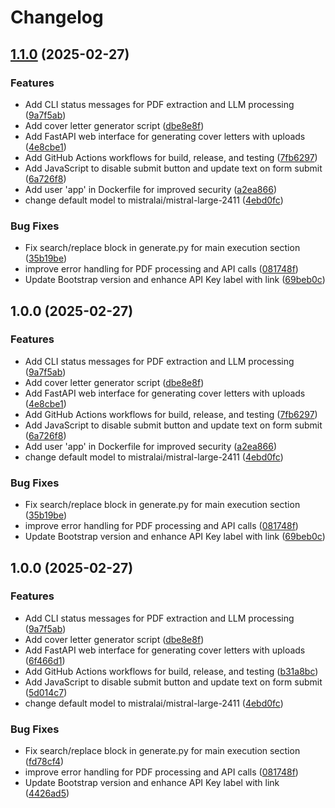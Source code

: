 # Changelog

## [1.1.0](https://github.com/MattKobayashi/cover-letter-writer/compare/v1.0.0...v1.1.0) (2025-02-27)


### Features

* Add CLI status messages for PDF extraction and LLM processing ([9a7f5ab](https://github.com/MattKobayashi/cover-letter-writer/commit/9a7f5ab0d1577f14389ddd194154f081f5afc979))
* Add cover letter generator script ([dbe8e8f](https://github.com/MattKobayashi/cover-letter-writer/commit/dbe8e8ff0f657707eadd14f0804dd386f736efe0))
* Add FastAPI web interface for generating cover letters with uploads ([4e8cbe1](https://github.com/MattKobayashi/cover-letter-writer/commit/4e8cbe144c2dffc1b8a54c1aa788b374d3d88ee1))
* Add GitHub Actions workflows for build, release, and testing ([7fb6297](https://github.com/MattKobayashi/cover-letter-writer/commit/7fb62978407bd013980ff1235697d1815cd7786c))
* Add JavaScript to disable submit button and update text on form submit ([6a726f8](https://github.com/MattKobayashi/cover-letter-writer/commit/6a726f8cc5574aa62079f88c49c7b2e3dcea5ee9))
* Add user 'app' in Dockerfile for improved security ([a2ea866](https://github.com/MattKobayashi/cover-letter-writer/commit/a2ea8661185234b112ecddf5a0e087693dda31c0))
* change default model to mistralai/mistral-large-2411 ([4ebd0fc](https://github.com/MattKobayashi/cover-letter-writer/commit/4ebd0fc351787893ba7b093c12fc01ecbe78f279))


### Bug Fixes

* Fix search/replace block in generate.py for main execution section ([35b19be](https://github.com/MattKobayashi/cover-letter-writer/commit/35b19be41e172f453ff70e16b517866afbead5ae))
* improve error handling for PDF processing and API calls ([081748f](https://github.com/MattKobayashi/cover-letter-writer/commit/081748fe25e91e26d6f099d7da00202036c69132))
* Update Bootstrap version and enhance API Key label with link ([69beb0c](https://github.com/MattKobayashi/cover-letter-writer/commit/69beb0c964e415c449d6592b86acdb9b2d889690))

## 1.0.0 (2025-02-27)


### Features

* Add CLI status messages for PDF extraction and LLM processing ([9a7f5ab](https://github.com/MattKobayashi/cover-letter-writer/commit/9a7f5ab0d1577f14389ddd194154f081f5afc979))
* Add cover letter generator script ([dbe8e8f](https://github.com/MattKobayashi/cover-letter-writer/commit/dbe8e8ff0f657707eadd14f0804dd386f736efe0))
* Add FastAPI web interface for generating cover letters with uploads ([4e8cbe1](https://github.com/MattKobayashi/cover-letter-writer/commit/4e8cbe144c2dffc1b8a54c1aa788b374d3d88ee1))
* Add GitHub Actions workflows for build, release, and testing ([7fb6297](https://github.com/MattKobayashi/cover-letter-writer/commit/7fb62978407bd013980ff1235697d1815cd7786c))
* Add JavaScript to disable submit button and update text on form submit ([6a726f8](https://github.com/MattKobayashi/cover-letter-writer/commit/6a726f8cc5574aa62079f88c49c7b2e3dcea5ee9))
* Add user 'app' in Dockerfile for improved security ([a2ea866](https://github.com/MattKobayashi/cover-letter-writer/commit/a2ea8661185234b112ecddf5a0e087693dda31c0))
* change default model to mistralai/mistral-large-2411 ([4ebd0fc](https://github.com/MattKobayashi/cover-letter-writer/commit/4ebd0fc351787893ba7b093c12fc01ecbe78f279))


### Bug Fixes

* Fix search/replace block in generate.py for main execution section ([35b19be](https://github.com/MattKobayashi/cover-letter-writer/commit/35b19be41e172f453ff70e16b517866afbead5ae))
* improve error handling for PDF processing and API calls ([081748f](https://github.com/MattKobayashi/cover-letter-writer/commit/081748fe25e91e26d6f099d7da00202036c69132))
* Update Bootstrap version and enhance API Key label with link ([69beb0c](https://github.com/MattKobayashi/cover-letter-writer/commit/69beb0c964e415c449d6592b86acdb9b2d889690))

## 1.0.0 (2025-02-27)


### Features

* Add CLI status messages for PDF extraction and LLM processing ([9a7f5ab](https://github.com/MattKobayashi/cover-letter-writer/commit/9a7f5ab0d1577f14389ddd194154f081f5afc979))
* Add cover letter generator script ([dbe8e8f](https://github.com/MattKobayashi/cover-letter-writer/commit/dbe8e8ff0f657707eadd14f0804dd386f736efe0))
* Add FastAPI web interface for generating cover letters with uploads ([6f466d1](https://github.com/MattKobayashi/cover-letter-writer/commit/6f466d1ab259f8d6211ef400dd72a2ca74d1d8a5))
* Add GitHub Actions workflows for build, release, and testing ([b31a8bc](https://github.com/MattKobayashi/cover-letter-writer/commit/b31a8bc6ffc97b02050184c3138ff79093160064))
* Add JavaScript to disable submit button and update text on form submit ([5d014c7](https://github.com/MattKobayashi/cover-letter-writer/commit/5d014c7c23659400d3d389371fb0bd45c6a67667))
* change default model to mistralai/mistral-large-2411 ([4ebd0fc](https://github.com/MattKobayashi/cover-letter-writer/commit/4ebd0fc351787893ba7b093c12fc01ecbe78f279))


### Bug Fixes

* Fix search/replace block in generate.py for main execution section ([fd78cf4](https://github.com/MattKobayashi/cover-letter-writer/commit/fd78cf4468ef72b0b9febb01bd1d3d8b313df28c))
* improve error handling for PDF processing and API calls ([081748f](https://github.com/MattKobayashi/cover-letter-writer/commit/081748fe25e91e26d6f099d7da00202036c69132))
* Update Bootstrap version and enhance API Key label with link ([4426ad5](https://github.com/MattKobayashi/cover-letter-writer/commit/4426ad500524591d4c8c18829a4da6bcd099c043))
